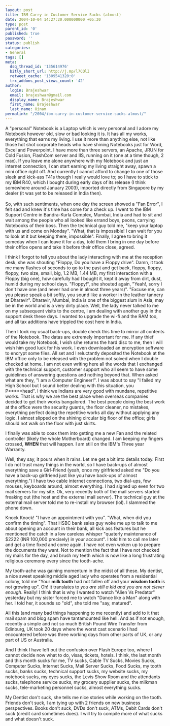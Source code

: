 ```yaml
---
layout: post
title: IBM Carry in Customer Service Sucks (almost)
date: 2004-10-04 14:27:20.000000000 +05:30
type: post
parent_id: '0'
published: true
password: ''
status: publish
categories:
- General
tags: []
meta:
  dsq_thread_id: '135614976'
  bitly_short_url: http://j.mp/l7CQlI
  retweet_cache: '1309541320:0'
  trx_addons_post_views_count: '42'
author:
  login: Brajeshwar
  email: brajeshwar@gmail.com
  display_name: Brajeshwar
  first_name: Brajeshwar
  last_name: Oinam
permalink: "/2004/ibm-carry-in-customer-service-sucks-almost/"
---
```

<p>A "personal" Notebook is a Laptop which is very personal and I adore my Notebook however old, slow or bad looking it is. It has all my works, everything that earns my living. I use it more than anything else, not like those hot shot corporate heads who have shining Notebooks just for Word, Excel and Powerpoint. I have more than three servers, an Apache, JRUN for Cold Fusion, FlashCom server and IIS, running on it (one at a time though, 2 max). If you leave me alone anywhere with my Notebook and just an internet connection, I can start earning my living straight away, spawn a mini office right off. And currently I cannot afford to change to one of those sleek and kick-ass T41s though I really would love to; so I have to stick to my IBM R40, which I bought during early days of its release (I think somewhere around January 2003), imported directly from Singapore by my dealer (it was yet to be released in India then).<br />
<!--more--><br />
So, with such sentiments, when one day the screen showed a "Fan Error", I felt sad and knew it's time has come for a check up. I went to the IBM Support Centre in Bandra-Kurla Complex, Mumbai, India and had to sit and wait among the people who all looked like errand boys, peons, carrying Notebooks of their boss. Then the technical guy told me, "keep your laptop with us and come on Monday". "What, that is impossible! I can wait for you to look at it but keeping there, impossible". Finally, I agree to bring it someday when I can leave it for a day, told them I bring in one day before their office opens and take it before their office close, agreed.</p>
<p>I think I forgot to tell you about the lady interacting with me at the reception desk, she was shouting "Floppy, Do you have a Floppy drive". Damn, it took me many flashes of seconds to go to the past and get back, floppy, floppy, floppy, two size, small, big, 1.2 MB, 1.44 MB, my first interaction with a Floppy (big one), how carefully had I bought it, kept it away from dirt, dust, humid during my school days. "Floppy!", she shouted again, "Yeah!, sorry I don't have one (and never had one in almost three years)". "Excuse me, can you please speak a bit softly, you sound like a worker in the leather tannery at Dharavir". Dharavir, Mumbai, India is one of the biggest slum in Asia, may be in the world and is a very dirty place. Well, the lady never talked to me on my subsequent visits to the centre, I am dealing with another guy in the support desk these days. I wanted to upgrade the wi-fi and the RAM too, and all tax additions have trippled the cost here in India. </p>
<p>Then I took my usual back-ups, double check this time to mirror all contents of the Notebook. The datas are extremely important for me. If any thief would take my Notebook, I wish s/he returns the hard disc to me, then I will wish him good luck for his work. I even downloaded an encryption software to encrypt some files. All set and I reluctantly deposited the Notebook at the IBM office only to be released with the problem not solved when I double checked at home. I am not even writing here all the words that I exchanged with the technical support, customer support who all seem to have some guidelines of answering questions and nothing beyond that. When asked what are they, "I am a Computer Engineer!". I was about to say "I failed my High School but I sound better dealing with this situation, you P*****head". I think we Indians are very good with mundane, repetitive works. That is why we are the best place when overseas companies decided to get their works bangalored. The best people doing the best work at the office were the security guards, the floor cleaner, no mistakes, everything perfect doing the repetitive works all day without applying any logic. I almost slipped on the shining circular big floor of the office; girls should not walk on the floor with just skirts.</p>
<p>I finally was able to coax them into getting me a new Fan and the related controller (likely the whole Motherboard) changed. I am keeping my fingers crossed, <strong>WHEN</strong> that will happen. I am still on the IBM's Three year Warranty.</p>
<p>Well, they say, it pours when it rains. Let me get a bit into details today. First I do not trust many things in the world, so I have back-ups of almost everything save a Girl-Friend (yeah, once my girlfriend asked me "Do you have a back-up girlfriend just like you have back-ups of almost everything.") I have two cable internet connections, two dial-ups, few mouses, keyboards around, almost everything. I had signed up even for two mail servers for my site. Ok, very recently both of the mail servers started freaking out (the host and the external mail server). The technical guy at the external mail server told me to re-install my browser (lol). I slammed the phone down.</p>
<p>Knock Knock! "I have an appointment with you". "What, when did you confirm the timing". That HSBC bank sales guy woke me up to talk to me about opening an account in their bank, all kick ass features but he mentioned the catch in a low careless whisper "quaterly maintenance of $2222 (INR 100,000 precisely) in your account". I told him to call me later and get a time fixed and come again. I have not even woken up to prepare the documents they want. Not to mention the fact that I have not checked my mails for the day, and brush my teeth which is now like a long frustrating religious ceremony every since the tooth-ache.</p>
<p>My tooth-ache was gaining momentum in the midst of all these. My dentist, a nice sweet speaking middle aged lady who operates from a residential colony, told me "Your <strong>milk tooth</strong> had not fallen off and your <strong>wisdom tooth</strong> is not growing up". Oh! it translates to <em>you are still a kid and you are not clever enough</em>. Really! I think that is why I wanted to watch "Alien Vs Predator" yesterday but my sister forced me to watch "Dance like a Man" along with her. I told her, it sounds so "old", she told me "say, matured".</p>
<p>All this (and many bad things happening to me recently) and add to it that mail spam and blog spam have tantamounted like hell. And as if not enough, recently a simple and not so much British Pound Wire Transfer from Edinburg, UK took 20 days where the worst cast scenario I had encountered before was three working days from other parts of UK, or any part of US or Australia.</p>
<p>And I think I have left out the confusion over Flash Europe too, where I cannot decide now what to do, visas, tickets, hotels. I think, the last month and this month sucks for me, TV sucks, Cable TV Sucks, Movies Sucks, Computer Sucks, Internet Sucks, Mail Server Sucks, Food Sucks, my tooth sucks, banks sucks, technical support sucks, my website sucks, my notebook sucks, my eyes sucks, the Levis Show Room and the attendants sucks, telephone service sucks, my grocery supplier sucks, the milkman sucks, tele-marketing personnel sucks, almost everything sucks.</p>
<p>My Dentist don't suck, she tells me nice stories while working on the tooth. Friends don't suck, I am tying up with 2 friends on new business perspectives. Books don't suck, DVDs don't suck, ATMs, Debit Cards don't suck (credit card sometimes does). I will try to compile more of what sucks and what doesn't suck.</p>
